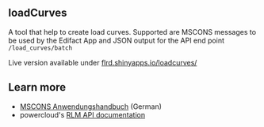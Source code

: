 ## loadCurves

A tool that help to create load curves. Supported are MSCONS messages to be used by the Edifact App and JSON output for the API end point `/load_curves/batch`

Live version available under [flrd.shinyapps.io/loadcurves/](https://flrd.shinyapps.io/loadcurves/)

## Learn more

- [MSCONS Anwendungshandbuch](https://www.edi-energy.de/index.php?id=38&tx_bdew_bdew[uid]=1068&tx_bdew_bdew[action]=download&tx_bdew_bdew[controller]=Dokument&cHash=63ecea1280d5b8de6c8d75d26ffa6e8b) (German)
- powercloud's [RLM API documentation](https://rlm-test.powercloud.de/docs)

